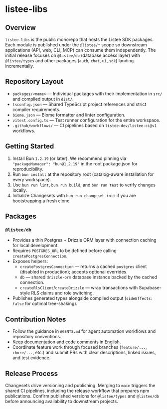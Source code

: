 # listee-libs

## Overview
`listee-libs` is the public monorepo that hosts the Listee SDK packages. Each module is published under the `@listee/*` scope so downstream applications (API, web, CLI, MCP) can consume them independently. The initial release focuses on `@listee/db` (database access layer) with `@listee/types` and other packages (`auth`, `chat`, `ui`, `sdk`) landing incrementally.

## Repository Layout
- `packages/<name>` — Individual packages with their implementation in `src/` and compiled output in `dist/`.
- `tsconfig.json` — Shared TypeScript project references and strict compiler requirements.
- `biome.json` — Biome formatter and linter configuration.
- `vitest.config.ts` — Test runner configuration for the entire workspace.
- `.github/workflows/` — CI pipelines based on `listee-dev/listee-ci@v1` workflows.

## Getting Started
1. Install Bun `1.2.19` (or later). We recommend pinning via `"packageManager": "bun@1.2.19"` in the root package.json for reproducibility.
2. Run `bun install` at the repository root (catalog-aware installation for every workspace).
3. Use `bun run lint`, `bun run build`, and `bun run test` to verify changes locally.
4. Initialize Changesets with `bun run changeset init` if you are bootstrapping a fresh clone.

## Packages

### `@listee/db`
- Provides a thin Postgres + Drizzle ORM layer with connection caching for local development.
- Requires `POSTGRES_URL` to be defined before calling `createPostgresConnection`.
- Exposes helpers:
  - `createPostgresConnection` — returns a cached `postgres` client (disabled in production); accepts optional overrides.
  - `db` — shared `drizzle-orm` database instance backed by the cached connection.
  - `createRlsClient`/`createDrizzle` — wrap transactions with Supabase-style RLS claims and role switching.
- Publishes generated types alongside compiled output (`sideEffects: false` for optimal tree-shaking).

## Contribution Notes
- Follow the guidance in `AGENTS.md` for agent automation workflows and repository conventions.
- Keep documentation and code comments in English.
- Coordinate feature work through focused branches (`feature/...`, `chore/...`, etc.) and submit PRs with clear descriptions, linked issues, and test evidence.

## Release Process
Changesets drive versioning and publishing. Merging to `main` triggers the shared CI pipelines, including the release workflow that prepares npm publications. Confirm published versions for `@listee/types` and `@listee/db` before announcing availability to downstream projects.
